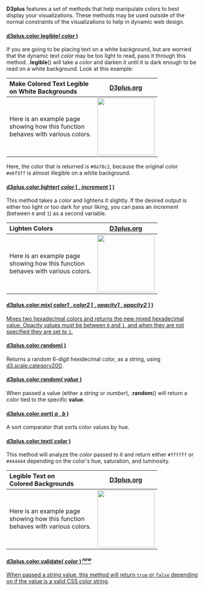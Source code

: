 **D3plus** features a set of methods that help manipulate colors to best display your visualizations. These methods may be used outside of the normal constraints of the visualizations to help in dynamic web design.

#### <a name="legible" href="#legible">d3plus.color.legible( *color* )</a>

If you are going to be placing text on a white background, but are worried that the dynamic text *color* may be too light to read, pass it through this method. .**legible**() will take a *color* and darken it until it is dark enough to be read on a white background. Look at this example:

| Make Colored Text Legible <br> on White Backgrounds | [D3plus.org](http://d3plus.org/examples/utilities/b3063df74711f4e69166/) |
| :-- | :-: |
| Here is an example page <br> showing how this function <br> behaves with various colors. | <a href="http://d3plus.org/examples/utilities/b3063df74711f4e69166/"><img src="https://gist.githubusercontent.com/davelandry/b3063df74711f4e69166/raw/thumbnail.png" width="150px"></a> |

Here, the color that is returned is `#0a78c2`, because the original color `#e6f5ff` is almost illegible on a white background.

#### <a name="lighter" href="#lighter">d3plus.color.lighter( *color* [ , *increment* ] )</a>

This method takes a *color* and lightens it slightly. If the desired output is either too light or too dark for your liking, you can pass an *increment* (between `0` and `1`) as a second variable.

| Lighten Colors | [D3plus.org](http://d3plus.org/examples/utilities/53696917e5fd0964f91e/) |
| :-- | :-: |
| Here is an example page <br> showing how this function <br> behaves with various colors. | <a href="http://d3plus.org/examples/utilities/53696917e5fd0964f91e/"><img src="https://gist.githubusercontent.com/davelandry/53696917e5fd0964f91e/raw/thumbnail.png" width="150px"></a> |

#### <a name="mix" href="#mix">d3plus.color.mix( *color1* , *color2* [ , *opacity1* , *opacity2* ] )

Mixes two hexadecimal colors and returns the new mixed hexadecimal value. Opacity values must be between `0` and `1`, and when they are not specified they are set to `1`.

#### <a name="random" href="#random">d3plus.color.random( )</a>

Returns a random 6-digit hexidecimal color, as a string, using [d3.scale.category20()](https://github.com/mbostock/d3/wiki/Ordinal-Scales#category20b).

#### <a name="random" href="#random">d3plus.color.random( *value* )</a>

When passed a value (either a *string* or *number*), .**random**() will return a color tied to the specific **value**.

#### <a name="sort" href="#sort">d3plus.color.sort( *a* , *b* )</a>

A sort comparator that sorts color values by hue.

#### <a name="text" href="#text">d3plus.color.text( *color* )</a>

This method will analyze the *color* passed to it and return either `#ffffff` or `#444444` depending on the color's hue, saturation, and luminosity.

| Legible Text on <br> Colored Backgrounds | [D3plus.org](http://d3plus.org/examples/utilities/20a9042a60d87616e9ea/) |
| :-- | :-: |
| Here is an example page <br> showing how this function <br> behaves with various colors. | <a href="http://d3plus.org/examples/utilities/20a9042a60d87616e9ea/"><img src="https://gist.githubusercontent.com/davelandry/20a9042a60d87616e9ea/raw/thumbnail.png" width="150px"></a> |

#### <a name="validate" href="#validate">d3plus.color.validate( *color* )<sup> ***new***</sup>

When passed a *string* value, this method will return `true` or `false` depending on if the value is a [valid CSS color string](http://www.w3schools.com/cssref/css_colors_legal.asp).
